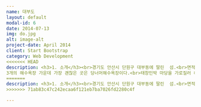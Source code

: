 ```yaml
---
name: 대부도
layout: default
modal-id: 6
date: 2014-07-13
img: do.jpg
alt: image-alt
project-date: April 2014
client: Start Bootstrap
category: Web Development
<<<<<<< HEAD
description: <h3>1. 소개</h3><br>경기도 안산시 단원구 대부동에 딸린  섬.<br>면적 40.34㎢, 인구 6,244명(2001)이다. 인천광역시에서 남쪽으로 약 30㎞ 해상에 자리잡고 있다. 시흥시 정왕동 오이도와 시화방조제로 연결되어 있어 자동차로 통행이 가능하며, 하루 2번 바닷물이 빠지면서 넓은 개펄이 드러난다.<br>삼국시대에는 마한에 속하였고, 통일신라시대에는 한주, 고려시대에는 남양도호부, 조선시대에는 남양군에 속하였다. 1914년 남양군에서 부천군으로 편입되었고, 1973년 옹진군에 편입되었다가 1994년 행정구역 개편으로 안산시에 편입되었다.<br>서해안에서 제일 큰 섬으로, 큰 언덕처럼 보인다고 하여 대부도라고 하였으며, 이외에도 연화부수지·낙지섬·죽호 등의 전래 지명이 전해지고 있다. 주변에는 선감도·불탄도·풍도·육도 등 5개의 유인도와 중육도·미육도·말육도·변도·잠도·흘관도·터미섬·큰터미섬·할미섬·외지도·대가리도·소가리도 등 12개의 무인도가 있다.<br>섬의 북쪽에 최고봉인 황금산(168m)이 솟아 있고, 대부분의 지역이 해발고도 100m 이하의 낮은 구릉지로 이루어져 있다. 기후는 대체로 한서의 차가 크며, 겨울에는 북서계절풍의 영향이 강하여 춥고 눈이 많이 내린다. 1월 평균기온은 －4℃, 8월 평균기온은 24℃, 연강수량은 1,210㎜이다.<br><br><br><h3>2. 위치</h3><br><P align><img class="img-responsive img-centered" src="대부도 위치.png"></P><br>대부도는 경기도 안산시 단원구 대부동에 딸린 섬이다.<br><br><h3>3. 여행지</h3><br><img class="img-responsive img-centered" src="당너머해수욕장.jpg"><br><h4>" 당너머해수욕장 "</h4><br>보령시에 소속된 섬들 가운데 원산도에 이어 두 번째로 큰 섬인 삽시도는 대천항을 떠난지 40분 만에 만나는 섬이다. 대천항에서 삽시도까지는 직선거리로 13㎞떨어져 있다. 섬의 모양이 화살을 꽂아 놓은 모양 같다고해서 삽시도라고 불린다. 술뚱선착장과 가까운 곳에는 거멀너머해수욕장, 당너머(또는 집너머)해수욕장이 있고 밤섬선착장 부근에는 밤섬해수욕장이 있다.<br>
3개의 해수욕장 가운데 가장 괜찮은 곳은 당너머해수욕장이다.<br>태창민박 마당을 가로질러 해안으로 내려서면 맑은 바닷물과 시원한 파도소리를 만난다. 해안의 양쪽 끝은 갯바위지대. 여행객들이 재미삼아 굴 따고 바지락조개며 해삼을 줍는 곳이다. 특히 남쪽 갯바위지대에서는 썰물 때마다 삽시도와 이어지는 무인도 ‘면삽지’가 나타난다. 삽시도의 모래해변에서는 조개잡이 체험이 가능하다. 물때만 잘 맞으면 1~2시간 만에 한 끼니 정도 끓여먹을 수 있는 조개를 캘 수 있다.<br>한편, 웃말 서쪽에 형성된 ‘거멀너머해수욕장’은 백사장과 어우러진 울창한 해송 숲이 있고, ‘밤섬(수루미)해수욕장’은 넓고 단단한 모래해변과 사람 손길을 별로 타지 않은 솔숲 그리고 앞 바다의 불모도가 그림처럼 어울린 해수욕장이다.<br><br><br><br><P align><img class="img-responsive img-centered" src="대부도해솔길.png"></P><br><h4>" 대부도해솔길 "</h4><br>대부해솔길은 서해의 아름다운 바다와 갯벌을 체험하고 낭만과 추억의 명소로 개발하기 위해 인공적인 시설은 설치하지 않고 자연 그대로의 길을 유지하는 트레킹 코스로 개발하여 2012년 1월부터 7월까지 안내체계를 구축하고 2012년 10월 25일 최종 개통하였다.<br>대부해솔길은 총 7개 코스 74km로 해안선을 따라 대부도 전체를 둘러 볼 수 있으며, 코스별로 소나무길, 염전길, 석양길, 바닷길, 갯벌길, 갈대길, 포도밭길, 시골길 등 다양한 풍경이 펼쳐진다.<br>또한, 대부해솔길을 코스별로 걷다보면 볼거리와 지역 관광시설과도 만나게 되는데 1코스에는 개미허리 아치교와 낙조전망대 및 종현어촌체험관광마을의 볼거리와 체험을 할 수 있고, 2코스는 해안가 갯벌, 3코스에는 아일랜드리조트코리아 골프장과 선재대교를 볼 수 있다. 4코스는 쪽박섬, 유리섬 박물관, 베르아델승마클럽을 만나 볼 수 있고, 5코스에는 동주염전과 대부도 펜션타운을, 6코스에는 선감어촌체험마을과 선감유원지, 누에섬등대전망대, 7코스는 안산어촌민속박물관, 탄도항, 대송단지내 바다향기 테마파크를 만나 관광체험을 할 수 있다.<br><br><br><br><img class="img-responsive img-centered" src="시화호환경문화관.jpg"><br><h4>" 시화호 환경 문화관 "</h4><br>시화호 환경문화관은 시화호의 자연환경, 무공해 대체 해양에너지원인 세계 최대 규모 조력발전소 및 안산, 시흥, 화성 지역의 민속 문화, 개발사, 미래의 개발방향 등을 홍보하는 전시관이라고 한다.<br>2004년 6월에 착공해 일 년여의 건축 및 전시물 설치공사를 거쳐 2005년 10월에 완공되었다.<br>제부도나 영흥도를 지나는 길에 조금만 시간을 내어서 가족과(특히 자녀들) 함께 들려보면 여러 가지로 유익할것 같다.<br> 위치는 시화 방조제가 끝부분에서 좌측을 살피면서 조금만 진행하다 보면 방아머리공원이 보이는데 바로 공원내에 있다. 3층 전망대에서 빙둘러 살펴보면 시화호와 시화호 방조제 및 대부도 인근의 경관이 한 눈에 들어온다. 연면적 992㎡(300평), 지상1층(전망 공간 3층) 규모를 갖추고 있으며, 지상 1층에는 전시실, 영상홍보실, 휴게실, 화장실, 관리실 등이 배치되어 있으며, 지상 3층에는 40평 규모의 전망 공간이 있다.<br><br><br><br><img class="img-responsive img-centered" src="전망대.png"><br><h4>" 누에섬 등대 전망대 "</h4><br>경기도 안산시 대부동 누에섬에 있는 등대전망대.<br>경기도 안산시가 자연학습을 겸한 어촌 관광의 기회를 제공하고, 서해안 고깃배들의 안전한 조업을 유도하기 위해 누에섬 정상 부근에 건설한 등대 전망대이다.<br>2004년 4월 13일 개관하였고, 규모는 지상 3층(높이 16.8m), 연면적은 273㎡이다.<br>1층에는 누에섬의 자연환경, 등대·바다와 관련된 각종 그림과 자료, 2층에는 국내외 등대 그림과 모형 전시물이 전시되어 있다. 3층에는 바다 전경을 한눈에 바라볼 수 있는 전망대와 선박의 통행 안전을 유도하기 위한 등대가 설치되어 있다.<br>누에섬은 인근 탄도(炭島)에서 1.2㎞ 떨어진 작은 무인도로, 썰물 때 하루 두 차례 4시간씩 갯벌이 드러나기 때문에 자동차로 또는 걸어서 갯벌을 탐험할 수 있다. <br>2005년 완공을 목표로 안산시에서 추진하는 대부도 어촌체험마을, 관광안내소, 어촌민속전시관 등과 함께 이 지역의 대표적인 관광 명소이다. 입장료는 어른 1,000원, 청소년 700원, 어린이 500원이다.<br><br><br><br><br><h3>4. 먹거리</h3><br><br><img class="img-responsive img-centered" src="조개구이.png"><br>조개구이<br><br><br><img class="img-responsive img-centered" src="손칼국수.jpg"><br>손칼국수<br><br><br><img class="img-responsive img-centered" src="키조개 양념무침.jpg"><br>키조개 양념무침<br><br><br><img class="img-responsive img-centered" src="해물파전.jpg"><br>해물파전<br>
=======
description: <h3>1. 소개</h3><br>경기도 안산시 단원구 대부동에 딸린  섬.<br>면적 40.34㎢, 인구 6,244명(2001)이다. 인천광역시에서 남쪽으로 약 30㎞ 해상에 자리잡고 있다. 시흥시 정왕동 오이도와 시화방조제로 연결되어 있어 자동차로 통행이 가능하며, 하루 2번 바닷물이 빠지면서 넓은 개펄이 드러난다.<br>삼국시대에는 마한에 속하였고, 통일신라시대에는 한주, 고려시대에는 남양도호부, 조선시대에는 남양군에 속하였다. 1914년 남양군에서 부천군으로 편입되었고, 1973년 옹진군에 편입되었다가 1994년 행정구역 개편으로 안산시에 편입되었다.<br>서해안에서 제일 큰 섬으로, 큰 언덕처럼 보인다고 하여 대부도라고 하였으며, 이외에도 연화부수지·낙지섬·죽호 등의 전래 지명이 전해지고 있다. 주변에는 선감도·불탄도·풍도·육도 등 5개의 유인도와 중육도·미육도·말육도·변도·잠도·흘관도·터미섬·큰터미섬·할미섬·외지도·대가리도·소가리도 등 12개의 무인도가 있다.<br>섬의 북쪽에 최고봉인 황금산(168m)이 솟아 있고, 대부분의 지역이 해발고도 100m 이하의 낮은 구릉지로 이루어져 있다. 기후는 대체로 한서의 차가 크며, 겨울에는 북서계절풍의 영향이 강하여 춥고 눈이 많이 내린다. 1월 평균기온은 －4℃, 8월 평균기온은 24℃, 연강수량은 1,210㎜이다.<br><br><br><h3>2. 위치</h3><br><P align><img src="대부도 위치.png"></P><br>대부도는 경기도 안산시 단원구 대부동에 딸린 섬이다.<br><br><h3>3. 여행지</h3><br><img src="당너머해수욕장.jpg"><br><h4>" 당너머해수욕장 "</h4><br>보령시에 소속된 섬들 가운데 원산도에 이어 두 번째로 큰 섬인 삽시도는 대천항을 떠난지 40분 만에 만나는 섬이다.<br> 대천항에서 삽시도까지는 직선거리로 13㎞떨어져 있다. 섬의 모양이 화살을 꽂아 놓은 모양 같다고해서 삽시도라고 불린다. 술뚱선착장과 가까운 곳에는 거멀너머해수욕장, 당너머(또는 집너머)해수욕장이 있고 밤섬선착장 부근에는 밤섬해수욕장이 있다.3개의 해수욕장 가운데 가장 괜찮은 곳은 당너머해수욕장이다.<br>태창민박 마당을 가로질러 해안으로 내려서면 맑은 바닷물과 시원한 파도소리를 만난다. 해안의 양쪽 끝은 갯바위지대. 여행객들이 재미삼아 굴 따고 바지락조개며 해삼을 줍는 곳이다.<br> 특히 남쪽 갯바위지대에서는 썰물 때마다 삽시도와 이어지는 무인도 ‘면삽지’가 나타난다. 삽시도의 모래해변에서는 조개잡이 체험이 가능하다. 물때만 잘 맞으면 1~2시간 만에 한 끼니 정도 끓여먹을 수 있는 조개를 캘 수 있다.<br>한편, 웃말 서쪽에 형성된 ‘거멀너머해수욕장’은 백사장과 어우러진 울창한 해송 숲이 있고, ‘밤섬(수루미)해수욕장’은 넓고 단단한 모래해변과 사람 손길을 별로 타지 않은 솔숲 그리고 앞 바다의 불모도가 그림처럼 어울린 해수욕장이다.<br><br><br><br><P align><img src="대부도해솔길.png"></P><br><h4>" 대부도해솔길 "</h4><br>대부해솔길은 서해의 아름다운 바다와 갯벌을 체험하고 낭만과 추억의 명소로 개발하기 위해 인공적인 시설은 설치하지 않고 자연 그대로의 길을 유지하는 트레킹 코스로 개발하여 2012년 1월부터 7월까지 안내체계를 구축하고 2012년 10월 25일 최종 개통하였다.<br>대부해솔길은 총 7개 코스 74km로 해안선을 따라 대부도 전체를 둘러 볼 수 있으며, 코스별로 소나무길, 염전길, 석양길, 바닷길, 갯벌길, 갈대길, 포도밭길, 시골길 등 다양한 풍경이 펼쳐진다.<br>또한, 대부해솔길을 코스별로 걷다보면 볼거리와 지역 관광시설과도 만나게 되는데 1코스에는 개미허리 아치교와 낙조전망대 및 종현어촌체험관광마을의 볼거리와 체험을 할 수 있고, 2코스는 해안가 갯벌, 3코스에는 아일랜드리조트코리아 골프장과 선재대교를 볼 수 있다. 4코스는 쪽박섬, 유리섬 박물관, 베르아델승마클럽을 만나 볼 수 있고, 5코스에는 동주염전과 대부도 펜션타운을, 6코스에는 선감어촌체험마을과 선감유원지, 누에섬등대전망대, 7코스는 안산어촌민속박물관, 탄도항, 대송단지내 바다향기 테마파크를 만나 관광체험을 할 수 있다.<br><br><br><br><img src="시화호환경문화관.jpg"><br><h4>" 시화호 환경 문화관 "</h4><br>시화호 환경문화관은 시화호의 자연환경, 무공해 대체 해양에너지원인 세계 최대 규모 조력발전소 및 안산, 시흥, 화성 지역의 민속 문화, 개발사, 미래의 개발방향 등을 홍보하는 전시관이라고 한다.<br>2004년 6월에 착공해 일 년여의 건축 및 전시물 설치공사를 거쳐 2005년 10월에 완공되었다.<br>제부도나 영흥도를 지나는 길에 조금만 시간을 내어서 가족과(특히 자녀들) 함께 들려보면 여러 가지로 유익할것 같다.<br> 위치는 시화 방조제가 끝부분에서 좌측을 살피면서 조금만 진행하다 보면 방아머리공원이 보이는데 바로 공원내에 있다. 3층 전망대에서 빙둘러 살펴보면 시화호와 시화호 방조제 및 대부도 인근의 경관이 한 눈에 들어온다. 연면적 992㎡(300평), 지상1층(전망 공간 3층) 규모를 갖추고 있으며, 지상 1층에는 전시실, 영상홍보실, 휴게실, 화장실, 관리실 등이 배치되어 있으며, 지상 3층에는 40평 규모의 전망 공간이 있다.<br><br><br><br><img src="전망대.png"><br><h4>" 누에섬 등대 전망대 "</h4><br>경기도 안산시 대부동 누에섬에 있는 등대전망대.<br>경기도 안산시가 자연학습을 겸한 어촌 관광의 기회를 제공하고, 서해안 고깃배들의 안전한 조업을 유도하기 위해 누에섬 정상 부근에 건설한 등대 전망대이다.<br>2004년 4월 13일 개관하였고, 규모는 지상 3층(높이 16.8m), 연면적은 273㎡이다.<br>1층에는 누에섬의 자연환경, 등대·바다와 관련된 각종 그림과 자료, 2층에는 국내외 등대 그림과 모형 전시물이 전시되어 있다. 3층에는 바다 전경을 한눈에 바라볼 수 있는 전망대와 선박의 통행 안전을 유도하기 위한 등대가 설치되어 있다.<br>누에섬은 인근 탄도(炭島)에서 1.2㎞ 떨어진 작은 무인도로, 썰물 때 하루 두 차례 4시간씩 갯벌이 드러나기 때문에 자동차로 또는 걸어서 갯벌을 탐험할 수 있다. <br>2005년 완공을 목표로 안산시에서 추진하는 대부도 어촌체험마을, 관광안내소, 어촌민속전시관 등과 함께 이 지역의 대표적인 관광 명소이다. 입장료는 어른 1,000원, 청소년 700원, 어린이 500원이다.<br><br><br><br><br><h3>4. 먹거리</h3><br><br><img src="조개구이.png"><br>조개구이<br><br><br><img src="손칼국수.jpg"><br>손칼국수<br><br><br><img src="키조개 양념무침.jpg"><br>키조개 양념무침<br><br><br><img src="해물파전.jpg"><br>해물파전<br>
>>>>>>> 71ab83c47c242ecaa6f121eb7ba7026fd2280c4f

---
```

